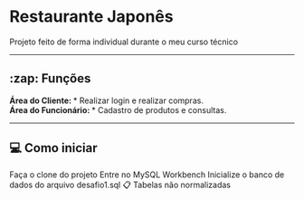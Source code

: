<h1>Restaurante Japonês</h1>

Projeto feito de forma individual durante o meu curso técnico

<hr/>

<h2>:zap: Funções</h2>
<b>Área do Cliente: </b>
* Realizar login e realizar compras.
<br/>
<b>Área do Funcionário: </b>
* Cadastro de produtos e consultas.
<hr/>
<h2>💻 Como iniciar</h2>
Faça o clone do projeto
Entre no MySQL Workbench
Inicialize o banco de dados do arquivo desafio1.sql
📋 Tabelas não normalizadas
